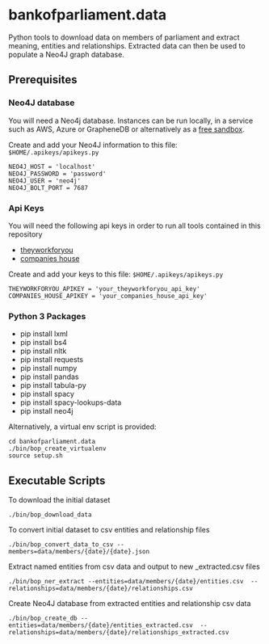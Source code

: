 # bankofparliament.data
Python tools to download data on members of parliament and extract meaning, entities and relationships.
Extracted data can then be used to populate a Neo4J graph database.

## Prerequisites

### Neo4J database
You will need a Neo4j database. Instances can be run locally, in a service such as AWS, Azure or GrapheneDB or alternatively as a [free sandbox](https://neo4j.com/sandbox/).

Create and add your Neo4J information to this file: `$HOME/.apikeys/apikeys.py`

    NEO4J_HOST = 'localhost'
    NEO4J_PASSWORD = 'password'
    NEO4J_USER = 'neo4j'
    NEO4J_BOLT_PORT = 7687

### Api Keys
You will need the following api keys in order to run all tools contained in this repository
 - [theyworkforyou](https://www.theyworkforyou.com/api/)
 - [companies house](https://developer.company-information.service.gov.uk/api/docs/index/gettingStarted.html#createaccount)

Create and add your keys to this file: `$HOME/.apikeys/apikeys.py`

    THEYWORKFORYOU_APIKEY = 'your_theyworkforyou_api_key'
    COMPANIES_HOUSE_APIKEY = 'your_companies_house_api_key'

### Python 3 Packages
 - pip install lxml
 - pip install bs4
 - pip install nltk
 - pip install requests
 - pip install numpy
 - pip install pandas
 - pip install tabula-py
 - pip install spacy
 - pip install spacy-lookups-data
 - pip install neo4j

Alternatively, a virtual env script is provided:

    cd bankofparliament.data
    ./bin/bop_create_virtualenv
    source setup.sh

## Executable Scripts

To download the initial dataset

    ./bin/bop_download_data

To convert initial dataset to csv entities and relationship files

    ./bin/bop_convert_data_to_csv --members=data/members/{date}/{date}.json

Extract named entities from csv data and output to new _extracted.csv files

    ./bin/bop_ner_extract --entities=data/members/{date}/entities.csv  --relationships=data/members/{date}/relationships.csv

Create Neo4J database from extracted entities and relationship csv data

    ./bin/bop_create_db --entities=data/members/{date}/entities_extracted.csv  --relationships=data/members/{date}/relationships_extracted.csv
